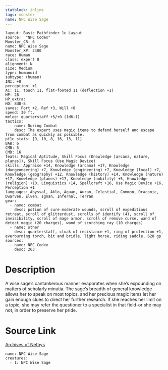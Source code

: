 ```yaml
---
statblock: inline
tags: monster
name: NPC Wise Sage
---
```

```statblock
layout: Basic Pathfinder 1e Layout
source:  "NPC Codex"
Monster_CR: 6
name: NPC Wise Sage
Monster_XP: 2400
race: Human
class: expert 8
alignment: N
size: Medium
type: humanoid
subtype: (human)
INI: +0
perception: +1
AC: 11, touch 11, flat-footed 11 (deflection +1)
HP: 28
HP_extra: 
HD: 8d8-8
saves: Fort +2, Ref +3, Will +8
speed: 30 ft.
melee: quarterstaff +5/+0 (1d6-1)
tactics:
  - name: During Combat
    desc: The expert uses magic items to defend herself and escape from combat as quickly as possible.
pf1e_stats: [9, 10, 8, 16, 13, 11]
BAB: 6
CMB: 5
CMD: 16
feats: Magical Aptitude, Skill Focus (Knowledge [arcana, nature, planes]), Skill Focus (Use Magic Device)
skills: Appraise +14, Knowledge (arcana) +17, Knowledge (dungeoneering) +7, Knowledge (engineering) +7, Knowledge (local) +7, Knowledge (geography) +12, Knowledge (history) +14, Knowledge (nature) +17, Knowledge (planes) +17, Knowledge (nobility) +5, Knowledge (religion) +10, Linguistics +14, Spellcraft +16, Use Magic Device +16, Perception +1
languages: Abyssal, Aklo, Aquan, Auran, Celestial, Common, Draconic, Dwarven, Elven, Ignan, Infernal, Terran
gear:
  - name: combat
    desc: potion of cure moderate wounds, scroll of expeditious retreat, scroll of glitterdust, scrolls of identify (4), scroll of invisibility, scroll of mage armor, scroll of remove curse, wand of detect magic (20 charges), wand of scorching ray (10 charges)
  - name: other
    desc: quarterstaff, cloak of resistance +1, ring of protection +1, everburning torch, bit and bridle, light horse, riding saddle, 628 gp
sources:
  - name: NPC Codex
    desc: 263
```
# Description
A wise sage’s cantankerous manner evaporates when she’s expounding on matters of scholarly minutia. The sage’s breadth of general knowledge allows her to speak on most topics, and her precious magic items let her gain enough clues to direct her further research. If she reaches her limit on a topic, she may refer the questioner to a specialist in that field-or she may not, in order to preserve her pride.
# Source Link
[Archives of Nethys](https://aonprd.com/NPCDisplay.aspx?ItemName=Wise%20Sage)
```encounter-table
name: NPC Wise Sage
creatures:
  - 1: NPC Wise Sage
```

